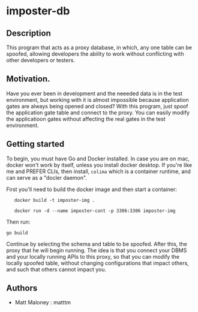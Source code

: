 # imposter-db

## Description

This program that acts as a proxy database, in which, any one table can be spoofed, allowing developers the ability to work without conflicting with other developers or testers.

## Motivation.

Have you ever been in development and the neeeded data is in the test environment, but working with it is almost impossible because application gates are always being opened and closed? With this program, just spoof the application gate table and connect to the proxy. You can easily modify the applicatioon gates without affecting the real gates in the test environment.

## Getting started

To begin, you must have Go and Docker installed. In case you are on mac, docker won't work by itself, unless you install docker desktop. If you're like me and PREFER CLIs, then install, `colima` which is a container runtime, and can serve as a "docler daemon".

First you'll need to build the docker image and then start a container:
```
   docker build -t imposter-img .

   docker run -d --name imposter-cont -p 3306:3306 imposter-img
```

Then run:
```
go build
```

Continue by selecting the schema and table to be spoofed. After this, the proxy that he will begin running. The idea is that you connect your DBMS and your locally running APIs to this proxy, so that you can modify the locally spoofed table, without changing configurations that impact others, and such that others cannot impact you.

## Authors

- Matt Maloney : matttm

